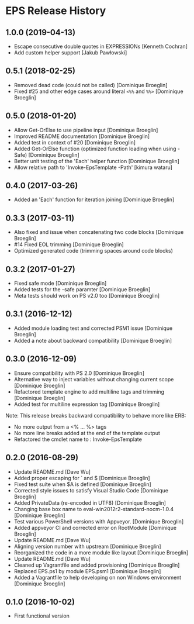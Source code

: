 # EPS Release History

## 1.0.0 (2019-04-13)

 * Escape consecutive double quotes in EXPRESSIONs [Kenneth Cochran]
 * Add custom helper support [Jakub Pawłowski]

## 0.5.1 (2018-02-25)

 * Removed dead code (could not be called) [Dominique Broeglin]
 * Fixed #25 and other edge cases around literal `<%%` and `%%>` [Dominique Broeglin]

## 0.5.0 (2018-01-20)

 * Allow Get-OrElse to use pipeline input [Dominique Broeglin]
 * Improved README documentation [Dominique Broeglin]
 * Added test in context of #20 [Dominique Broeglin]
 * Added Get-OrElse function (optimized function loading when using -Safe) [Dominique Broeglin]
 * Better unit testing of the 'Each' helper function [Dominique Broeglin]
 * Allow relative path to 'Invoke-EpsTemplate -Path' [kimura wataru]

## 0.4.0 (2017-03-26)

 * Added an 'Each' function for iteration joining [Dominique Broeglin]

## 0.3.3 (2017-03-11)

 * Also fixed and issue when concatenating two code blocks [Dominique Broeglin]
 * #14 Fixed EOL trimming [Dominique Broeglin]
 * Optimized generated code (trimming spaces around code blocks)

## 0.3.2 (2017-01-27)

 * Fixed safe mode [Dominique Broeglin]
 * Added tests for the -safe paramter [Dominique Broeglin]
 * Meta tests should work on PS v2.0 too [Dominique Broeglin]

## 0.3.1 (2016-12-12)

 * Added module loading test and corrected PSM1 issue [Dominique Broeglin]
 * Added a note about backward compatibility [Dominique Broeglin]

## 0.3.0 (2016-12-09)

 * Ensure compatibility with PS 2.0 [Dominique Broeglin]
 * Alternative way to inject variables without changing current scope [Dominique Broeglin]
 * Refactored template engine to add multiline tags and trimming [Dominique Broeglin]
 * Added test for multiline expression tag [Dominique Broeglin]

Note: This release breaks backward compatibility to behave more like ERB:

 * No more output from a <% ... %> tags
 * No more line breaks added at the end of the template output
 * Refactored the cmdlet name to : Invoke-EpsTemplate

## 0.2.0 (2016-08-29)

 * Update README.md [Dave Wu]
 * Added proper escaping for ` and $ [Dominique Broeglin]
 * Fixed test suite when $A is defined [Dominique Broeglin]
 * Corrected style issues to satisfy Visual Studio Code [Dominique Broeglin]
 * Added PrivateData (re-encoded in UTF8) [Dominique Broeglin]
 * Changing base box name to eval-win2012r2-standard-nocm-1.0.4 [Dominique Broeglin]
 * Test various PowerShell versions with Appveyor. [Dominique Broeglin]
 * Added appveyor CI and corrected error on RootModule [Dominique Broeglin]
 * Update README.md [Dave Wu]
 * Aligning version number with upstream [Dominique Broeglin]
 * Reorganized the code in a more module like layout [Dominique Broeglin]
 * Update README.md [Dave Wu]
 * Cleaned up Vagrantfile and added provisioning [Dominique Broeglin]
 * Replaced EPS.ps1 by module EPS.psm1 [Dominique Broeglin]
 * Added a Vagrantfile to help developing on non Windows environment [Dominique Broeglin]

## 0.1.0 (2016-10-02)

 * First functional version
